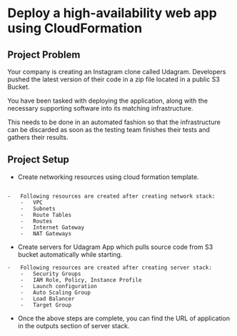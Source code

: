 # Deploy a high-availability web app using CloudFormation

## Project Problem
Your company is creating an Instagram clone called Udagram. Developers pushed the latest version of their code in a zip file located in a public S3 Bucket.

You have been tasked with deploying the application, along with the necessary supporting software into its matching infrastructure.

This needs to be done in an automated fashion so that the infrastructure can be discarded as soon as the testing team finishes their tests and gathers their results.

## Project Setup

- Create networking resources using cloud formation template.
```

-   Following resources are created after creating network stack:
    -   VPC
    -   Subnets
    -   Route Tables
    -   Routes
    -   Internet Gateway
    -   NAT Gateways
```
- Create servers for Udagram App which pulls source code from S3 bucket automatically while starting.

```
-   Following resources are created after creating server stack:
    -   Security Groups
    -   IAM Role, Policy, Instance Profile
    -   Launch configuration
    -   Auto Scaling Group
    -   Load Balancer
    -   Target Group
```
- Once the above steps are complete, you can find the URL of application in the outputs section of server stack.